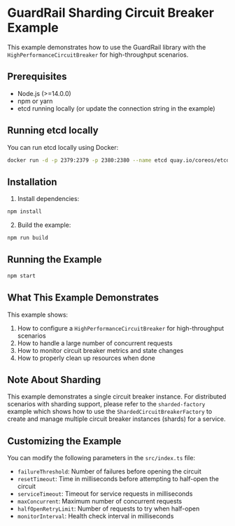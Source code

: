 # GuardRail Sharding Circuit Breaker Example

This example demonstrates how to use the GuardRail library with the `HighPerformanceCircuitBreaker` for high-throughput scenarios.

## Prerequisites

- Node.js (>=14.0.0)
- npm or yarn
- etcd running locally (or update the connection string in the example)

## Running etcd locally

You can run etcd locally using Docker:

```bash
docker run -d -p 2379:2379 -p 2380:2380 --name etcd quay.io/coreos/etcd:v3.5.0 /usr/local/bin/etcd --advertise-client-urls http://0.0.0.0:2379 --listen-client-urls http://0.0.0.0:2379
```

## Installation

1. Install dependencies:

```bash
npm install
```

2. Build the example:

```bash
npm run build
```

## Running the Example

```bash
npm start
```

## What This Example Demonstrates

This example shows:

1. How to configure a `HighPerformanceCircuitBreaker` for high-throughput scenarios
2. How to handle a large number of concurrent requests
3. How to monitor circuit breaker metrics and state changes
4. How to properly clean up resources when done

## Note About Sharding

This example demonstrates a single circuit breaker instance. For distributed scenarios with sharding support, please refer to the `sharded-factory` example which shows how to use the `ShardedCircuitBreakerFactory` to create and manage multiple circuit breaker instances (shards) for a service.

## Customizing the Example

You can modify the following parameters in the `src/index.ts` file:

- `failureThreshold`: Number of failures before opening the circuit
- `resetTimeout`: Time in milliseconds before attempting to half-open the circuit
- `serviceTimeout`: Timeout for service requests in milliseconds
- `maxConcurrent`: Maximum number of concurrent requests
- `halfOpenRetryLimit`: Number of requests to try when half-open
- `monitorInterval`: Health check interval in milliseconds

